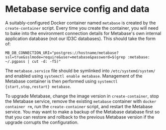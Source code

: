 # Metabase service config and data

A suitably-configured Docker container named `metabase` is created by the
`create-container` script.  Every time you create the container, you will need
to bake into the environment connection details for Metabase's own internal
application database (not our ID3C databases).  This should take the form of:

    MB_DB_CONNECTION_URI="postgres://hostname/metabase?ssl=true&sslmode=require&user=metabase&password=$(grep :metabase: ~/.pgpass | cut -d: -f5)"

The `metabase.service` file should be symlinked into `/etc/systemd/system/` and
enabled using `systemctl enable metabase`.  Management of the Metabase
container is then performed using `systemctl {start,stop,restart} metabase`.

To upgrade Metabase, change the image version in `create-container`, stop the
Metabase service, remove the existing `metabase` container with `docker
container rm`, run the `create-container` script, and restart the Metabase
service.  You may want to make a backup of the Metabase database first so that
you can restore and rollback to the previous Metabase version if the upgrade
corrupts the configuration.
